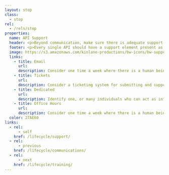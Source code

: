 ```yaml
---
layout: stop
class:
  - stop
rel:
  - /rels/stop  
properties:
  name: API Support
  header: <p>Beyond communication, make sure there is adequate support across API teams, and the services, tooling, and processes involved with operations. If an API goes unsupported, it might as well not exist at all, making standardized, comprehensive support practices essential. Every API should have an owner, with a contact information published as part of all API definitions. Ideally, every API owner has a backup point of contact to go to if someone should leave a company, or is out sick.</p><p>Similar to the communications stop along this journey, there a handful of common support building blocks you see present within the leading API pioneers portals. These are the four I recommend baking in by default to all of your API portals, and anywhere API discovery and documentation exists.</p>  
  footer: <p>Every single API should have a support element present as part of its operations. Each API definition allows for the inclusion of responsible point of contact via email, and other channels--make use of it. Support should be baked into each API's definition, making it accessible across the API lifecycle, in a machine readable way. Ideally, every API developer provides support for their own work, bringing them closer to how their solutions are working, or not working for consumers.</p><p>API support isn't rocket surgery, but will make or break your API operations if not done well. The APIs that perform the best, will have strong support behind them. The APIs that go dormant, or aren't reliable will not have proper support. Developers do not think about support by default, which means it will often go overlooked unless a more senior developer, business user, or manager steps up. This is why API operations is a team sport, because there are different skill levels, and personalities at play, and while proper support won't be everyone's strength, it is something everyone should be responsible for.</p>  
  image: https://s3.amazonaws.com/kinlane-productions/bw-icons/bw-support.png
  links:
    - title: Email
      url:
      description: Consider one time a week where there is a human being avaiable in person, or onlien to answer direct question.  
    - title: Tickets
      url:
      description: Consider a ticketing system for submitting and supporting requests around API operations.    
    - title: Dedicated
      url:
      description: Identify one, or many individuals who can act as internal, partner, and public support when it makes sense.   
    - title: Office Hours
      url:
      description: Consider one time a week where there is a human being avaiable in person, or onlien to answer direct question.     
  color: 27AE60    
links:
  - rel:
      - self
    href: /lifecycle/support/
  - rel:
      - previous
    href: /lifecycle/communications/   
  - rel:
      - next
    href: /lifecycle/training/            
---
```


